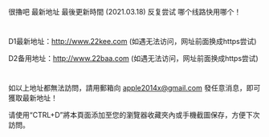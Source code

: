 很擼吧 最新地址 最後更新時間 (2021.03.18) 反复尝试 哪个线路快用哪个！
# 

D1最新地址：http://www.22kee.com (如遇无法访问，网址前面换成https尝试)

D2备用地址：http://www.22baa.com (如遇无法访问，网址前面换成https尝试)

# 
如以上地址都無法訪問，請用郵箱向 apple2014x@gmail.com 發任意消息，即可獲取最新地址！

请使用“CTRL+D”將本頁面添加至您的瀏覽器收藏夾內或手機截圖保存，方便下次訪問。
